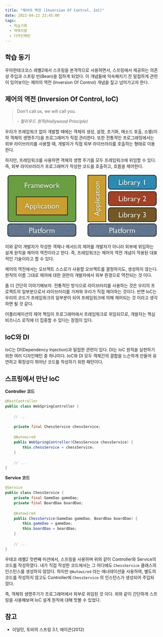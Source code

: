 ```yaml
---
title: "제어의 역전 (Inversion Of Control, IoC)"
date: 2022-04-22 23:45:00
tags:
  - 학습기록
  - 객체지향
  - 디자인패턴
---
```


## 학습 동기

우아한테크코스 레벨2에서 스프링을 본격적으로 사용하면서, 스프링에서 제공하는 의존성 주입과 스프링 빈(Bean)을 접하게 되었다. 이 개념들에 익숙해지기 전 밀접하게 관련이 있어보이는 제어의 역전 (Inversion Of Control) 개념을 짚고 넘어가고자 한다.

## 제어의 역전 (Inversion Of Control, IoC)

> Don't call us, we will call you.
>
> _- 헐리우드 원칙(Hollywood Principle)_

우리가 프레임워크 없이 개발할 때에는 객체의 생성, 설정, 초기화, 메소드 호출, 소멸(이하 객체의 생명주기)을 프로그래머가 직접 관리한다. 또한 전통적인 프로그래밍에서는 외부 라이브러리를 사용할 때, 개발자가 직접 외부 라이브러리를 호출하는 형태로 이용한다.

하지만, 프레임워크를 사용하면 객체의 생명 주기를 모두 프레임워크에 위임할 수 있다. 즉, 외부 라이브러리가 프로그래머가 작성한 코드를 호출하고, 흐름을 제어한다.

![프레임워크와 라이브러리 비교 도식](./framework-vs-library.png)

이와 같이 개발자가 작성한 객체나 메서드의 제어를 개발자가 아니라 외부에 위임하는 설계 원칙을 제어의 역전이라고 한다. 즉, 프레임워크는 제어의 역전 개념이 적용된 대표적인 기술이라고 할 수 있다.

제어의 역전에서는 오브젝트 스스로가 사용할 오브젝트를 결정하지도, 생성하지 않는다. 원칙의 이름 그대로 제어에 대한 권한이 개발자에서 외부 환경으로 역전되는 것 이다.

좀 더 간단히 이야기해보자. 전통적인 방식으로 라이브러리를 사용하는 것은 우리의 프로젝트의 일부분으로서 라이브러리를 가져와 우리가 직접 제어하는 것이다. 반면 IoC는 우리의 코드가 프레임워크의 일부분이 되어 프레임워크에 의해 제어되는 것 이라고 생각하면 될 것 같다.

어플리케이션의 제어 책임이 프로그래머에서 프레임워크로 위임되므로, 개발자는 핵심 비즈니스 로직에 더 집중할 수 있다는 장점이 있다.

## IoC와 DI

IoC는 DI(Dependency Injection)과 밀접한 관련이 있다. DI는 IoC 원칙을 실현하기 위한 여러 디자인패턴 중 하나이다. IoC와 DI 모두 객체간의 결합을 느슨하게 만들어 유연하고 확장성이 뛰어난 코드를 작성하기 위한 패턴이다.

## 스프링에서 만난 IoC

**Controller 코드**

```java
@RestController
public class WebSpringController {

    // ...

    private final ChessService chessService;

    @Autowired
    public WebSpringController(ChessService chessService) {
        this.chessService = chessService;
    }

    // ...
}
```

**Service 코드**

```java
@Service
public class ChessService {
    private final GameDao gameDao;
    private final BoardDao boardDao;

    @Autowired
    public ChessService(GameDao gameDao, BoardDao boardDao) {
        this.gameDao = gameDao;
        this.boardDao = boardDao;
    }

    // ...
}
```

우테코 레벨2 첫번째 미션에서, 스프링을 사용하며 위와 같이 Controller와 Service의 코드를 작성하였다. 내가 직접 작성한 코드에서는 그 어디에도 `ChessService` 클래스의 인스턴스를 생성하지 않았다. 하지만 `@Autowired` 라는 애너테이션을 사용하여, 별도의 코드를 작성하지 않고도 Controller에 `ChessService` 의 인스턴스가 생성되어 주입되었다.

즉, 객체의 생명주기가 프로그래머에서 외부로 위임된 것 이다. 위와 같이 간단하게 스프링을 사용해보며 IoC 설계 원칙에 대해 맛볼 수 있었다.

## 참고

- 이일민, 토비의 스프링 3.1, 에이콘(2012)
